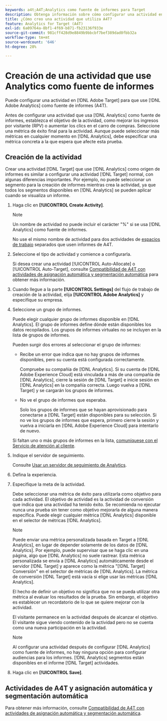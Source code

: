 ```yaml
---
keywords: a4t;A4T;Analytics como fuente de informes para Target
description: Obtenga información sobre cómo configurar una actividad en Adobe [!DNL Target] que usa Adobe Analytics como fuente de informes (A4T).
title: ¿Cómo creo una actividad que utiliza A4T?
feature: Analytics for Target (A4T)
exl-id: 6a09764a-8bf1-4f69-b871-fb23136f933e
source-git-commit: 981cff428d9e8849b9bbcbf7bef389dad0fbb32a
workflow-type: tm+mt
source-wordcount: '646'
ht-degree: 28%

---
```


# Creación de una actividad que use Analytics como fuente de informes

Puede configurar una actividad en [!DNL Adobe Target] para que use [!DNL Adobe Analytics] como fuente de informes (A4T).

Antes de configurar una actividad que usa [!DNL Analytics] como fuente de informes, establezca el objetivo de la actividad, como mejorar los ingresos por visitante (RPV) o aumentar los clics en el carro de compras. Seleccione una métrica de éxito final para la actividad. Aunque puede seleccionar más métricas en cualquier momento en [!DNL Analytics], debe especificar una métrica concreta a la que espera que afecte esta prueba.

## Creación de la actividad

Crear una actividad [!DNL Target] que use [!DNL Analytics] como origen de informes es similar a configurar una actividad [!DNL Target] normal, con algunas diferencias importantes. Por ejemplo, no puede seleccionar un segmento para la creación de informes mientras crea la actividad, ya que todos los segmentos disponibles en [!DNL Analytics] se pueden aplicar cuando se visualiza un informe.

1. Haga clic en **[!UICONTROL Create Activity]**.

   >[!NOTE]
   >
   >Un nombre de actividad no puede incluir el carácter &quot;%&quot; si se usa [!DNL Analytics] como fuente de informes.
   >
   >No use el mismo nombre de actividad para dos actividades de [espacios de trabajo](/help/main/administrating-target/c-user-management/property-channel/property-channel.md) separados que usen informes de A4T.

1. Seleccione el tipo de actividad y comience a configurarla.

   Si desea crear una actividad [!UICONTROL Auto-Allocate] o [!UICONTROL Auto-Target], consulte [Compatibilidad de A4T con actividades de asignación automática y segmentación automática](/help/main/c-integrating-target-with-mac/a4t/a4t-at-aa.md) para obtener más información.

1. Cuando llegue a la parte **[!UICONTROL Settings]** del flujo de trabajo de creación de la actividad, elija **[!UICONTROL Adobe Analytics]** y especifique su empresa.
1. Seleccione un grupo de informes.

   Puede elegir cualquier grupo de informes disponible en [!DNL Analytics]. El grupo de informes define dónde están disponibles los datos recopilados. Los grupos de informes virtuales no se incluyen en la lista de grupos de informes.

   Pueden surgir dos errores al seleccionar el grupo de informes:

   * Recibe un error que indica que no hay grupos de informes disponibles, pero su cuenta está configurada correctamente.

     Compruebe su compañía de [!DNL Analytics]. Si su cuenta de [!DNL Adobe Experience Cloud] está vinculada a más de una compañía de [!DNL Analytics], cierre la sesión de [!DNL Target] e inicie sesión en [!DNL Analytics] en la compañía correcta. Luego vuelva a [!DNL Target] y se cargarán los grupos de informes.

   * No ve el grupo de informes que esperaba.

     Solo los grupos de informes que se hayan aprovisionado para conectarse a [!DNL Target] están disponibles para su selección. Si no ve los grupos de informes que espera, primero cierre la sesión y vuelva a iniciarla en [!DNL Adobe Experience Cloud] para intentarlo de nuevo.

   Si faltan uno o más grupos de informes en la lista, [comuníquese con el Servicio de atención al cliente](/help/main/cmp-resources-and-contact-information.md#reference_ACA3391A00EF467B87930A450050077C).

1. Indique el servidor de seguimiento.

   Consulte [Usar un servidor de seguimiento de Analytics](/help/main/c-integrating-target-with-mac/a4t/analytics-tracking-server.md#task_72077BA7E93C4A65A715A18F32228823).

1. Defina la experiencia.
1. Especifique la meta de la actividad.

   Debe seleccionar una métrica de éxito para utilizarla como objetivo para cada actividad. El objetivo de actividad es la actividad de conversión que indica que una actividad ha tenido éxito. Se recomienda no ejecutar nunca una prueba sin tener como objetivo mejorarla de alguna manera específica. Puede elegir cualquier métrica [!DNL Analytics] disponible en el selector de métricas [!DNL Analytics].

   >[!NOTE]
   >
   >Puede enviar una métrica personalizada basada en Target a [!DNL Analytics], en lugar de depender solamente de los datos de [!DNL Analytics]. Por ejemplo, puede supervisar que se haga clic en una página, algo que [!DNL Analytics] no suele rastrear. Esta métrica personalizada se envía a [!DNL Analytics] automáticamente desde el servidor [!DNL Target] y aparece como la métrica &quot;[!DNL Target] Conversión&quot; en el selector de métricas de [!DNL Analytics]. La métrica de conversión [!DNL Target] está vacía si elige usar las métricas [!DNL Analytics].

   El hecho de definir un objetivo no significa que no se pueda utilizar otra métrica al evaluar los resultados de la prueba. Sin embargo, el objetivo es establecer un recordatorio de lo que se quiere mejorar con la actividad.

   El visitante permanece en la actividad después de alcanzar el objetivo. El visitante sigue viendo contenido de la actividad pero no se cuenta como una nueva participación en la actividad.

   >[!NOTE]
   >
   >Al configurar una actividad después de configurar [!DNL Analytics] como fuente de informes, no hay ninguna opción para configurar audiencias para los informes. [!DNL Analytics] segmentos están disponibles en el informe [!DNL Target] actividades.

1. Haga clic en **[!UICONTROL Save]**.

## Actividades de A4T y asignación automática y segmentación automática

Para obtener más información, consulte [Compatibilidad de A4T con actividades de asignación automática y segmentación automática](/help/main/c-integrating-target-with-mac/a4t/a4t-at-aa.md).
